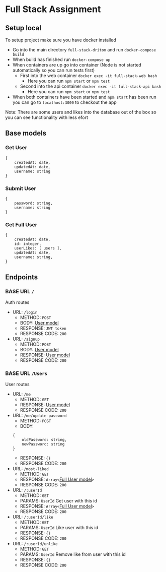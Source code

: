 # Full Stack Assignment
## Setup local
   To setup project make sure you have docker installed
   
  * Go into the main directory `full-stack-driton` and run `docker-compose build`
  * When build has finished run `docker-compose up`
  * When containers are up go into container (Node is not started automatically so you can run tests first)
    * First into the web container `docker exec -it full-stack-web bash` 
        * Here you can run `npm start` or `npm test`
    * Second into the api container `docker exec -it full-stack-api bash`
        * Here you can run `npm start` or `npm test`
  * When both containers have been started and `npm start` has been run you can go to `localhost:3000` to checkout the app
  
 Note: There are some users and likes into the database out of the box so you can see functionality with less efort
        
## Base models
### Get User 
```
{
    createdAt: date,
    updatedAt: date,
    username: string    
}
```
### Submit User 
```
{
    password: string,
    username: string
}
```
### Get Full User 
```
{
    createdAt: date,
    id: integer,
    userLikes: [ users ],
    updatedAt: date,
    username: string,
}
```

## Endpoints
### BASE URL `/`
Auth routes
* URL: `/login`
    * METHOD: `POST`
    * BODY: [User model](#submit-user)
    * RESPONSE: `JWT token`
    * RESPONSE CODE: `200`
* URL: `/signup`
    * METHOD: `POST`
    * BODY: [User model](#submit-user)
    * RESPONSE: [User model](#get-user)
    * RESPONSE CODE: `200`

### BASE URL `/Users`
User routes
* URL: `/me`
    * METHOD: `GET`
    * RESPONSE: [User model](#get-full-user)
    * RESPONSE CODE: `200`
* URL: `/me/update-password`
    * METHOD: `POST`
    * BODY: 
    ```
    {
        oldPassword: string,
        newPassword: string
    }
    ```
    * RESPONSE: `{}`
    * RESPONSE CODE: `200`
* URL: `/most-liked`
    * METHOD: `GET`
    * RESPONSE: `Array<`[Full User model](#get-full-user)`>`
    * RESPONSE CODE: `200`
* URL: `/:userId`
    * METHOD: `GET`
    * PARAMS: `UserId` Get user with this id
    * RESPONSE: `Array<`[Full User model](#get-full-user)`>`
    * RESPONSE CODE: `200`
* URL: `/:userId/like`
    * METHOD: `GET`
    * PARAMS: `UserId` Like user with this id
    * RESPONSE: `{}`
    * RESPONSE CODE: `200`
* URL: `/:userId/unlike`
    * METHOD: `GET`
    * PARAMS: `UserId` Remove like from user with this id
    * RESPONSE: `{}`
    * RESPONSE CODE: `200`
